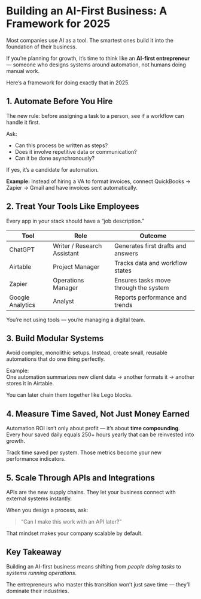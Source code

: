 # Building an AI-First Business: A Framework for 2025

Most companies use AI as a tool. The smartest ones build it into the foundation of their business.

If you’re planning for growth, it’s time to think like an **AI-first entrepreneur** — someone who designs systems around automation, not humans doing manual work.

Here’s a framework for doing exactly that in 2025.

## 1. Automate Before You Hire

The new rule: before assigning a task to a person, see if a workflow can handle it first.  

Ask:
- Can this process be written as steps?  
- Does it involve repetitive data or communication?  
- Can it be done asynchronously?  

If yes, it’s a candidate for automation.

**Example:** Instead of hiring a VA to format invoices, connect QuickBooks → Zapier → Gmail and have invoices sent automatically.

## 2. Treat Your Tools Like Employees

Every app in your stack should have a “job description.”

| Tool | Role | Outcome |
|------|------|----------|
| ChatGPT | Writer / Research Assistant | Generates first drafts and answers |
| Airtable | Project Manager | Tracks data and workflow states |
| Zapier | Operations Manager | Ensures tasks move through the system |
| Google Analytics | Analyst | Reports performance and trends |

You’re not using tools — you’re managing a digital team.

## 3. Build Modular Systems

Avoid complex, monolithic setups. Instead, create small, reusable automations that do one thing perfectly.

Example:  
One automation summarizes new client data → another formats it → another stores it in Airtable.

You can later chain them together like Lego blocks.

## 4. Measure Time Saved, Not Just Money Earned

Automation ROI isn’t only about profit — it’s about **time compounding**.  
Every hour saved daily equals 250+ hours yearly that can be reinvested into growth.

Track time saved per system. Those metrics become your new performance indicators.

## 5. Scale Through APIs and Integrations

APIs are the new supply chains. They let your business connect with external systems instantly.

When you design a process, ask:  
> “Can I make this work with an API later?”

That mindset makes your company scalable by default.

## Key Takeaway

Building an AI-first business means shifting from *people doing tasks* to *systems running operations*.  

The entrepreneurs who master this transition won’t just save time — they’ll dominate their industries.
